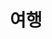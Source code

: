 ---
title: 여행
type: landing

headless: true
design:
  background:
    image: travel.jpg
    image_darken: 0.5 
    image_size: cover
    image_position: center
    text_color_light: true
---